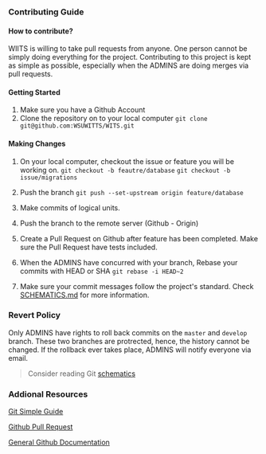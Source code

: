 ### Contributing Guide


#### How to contribute?

WIITS is willing to take pull requests from anyone. One person cannot be simply doing everything for the project. Contributing to this project is kept as simple as possible, especially when the ADMINS are doing merges via pull requests.

#### Getting Started

1. Make sure you have a Github Account
2. Clone the repository on to your local computer
        `git clone git@github.com:WSUWITTS/WITS.git`


#### Making Changes

1. On your local computer, checkout the issue or feature you will be working on.
    `git checkout -b feautre/database`
    `git checkout -b issue/migrations`

2. Push the branch `git push --set-upstream origin feature/database`
3. Make commits of logical units.
4. Push the branch to the remote server (Github - Origin)

5. Create a Pull Request on Github after feature has been completed.
   Make sure the Pull Request have tests included.

6. When the ADMINS have concurred with your branch,
    Rebase your commits with HEAD or SHA
    ``git rebase -i HEAD~2``

7. Make sure your commit messages follow the project's standard. Check [SCHEMATICS.md](https://github.com/WSUWITTS/WITS/blob/develop/SCHEMATIC.md) for more information.

### Revert Policy

Only ADMINS have rights to roll back commits on the `master` and `develop` branch. These two branches are protrected, hence, the history cannot be changed. If the rollback ever takes place, ADMINS will notify everyone via email.

> Consider reading Git [schematics](https://github.com/WSUWITTS/WITS/blob/develop/SCHEMATIC.md)

### Addional Resources

[Git Simple Guide](http://rogerdudler.github.io/git-guide/)

[Github Pull Request](https://help.github.com/articles/creating-a-pull-request/)

[General Github Documentation](https://help.github.com)
